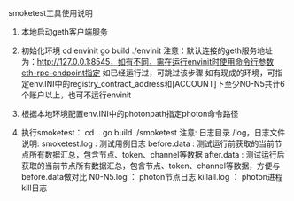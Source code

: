 smoketest工具使用说明
1. 本地启动geth客户端服务
1.  初始化环境
    cd envinit
    go build
    ./envinit
    注意：默认连接的geth服务地址为：http://127.0.0.1:8545，如有不同，需在运行envinit时使用命令行参数eth-rpc-endpoint指定
          如已经运行过，可跳过该步骤
          如有现成的环境，可指定env.INI中的registry_contract_address和[ACCOUNT]下至少N0-N5共计6个账户以上，也可不运行envinit

2. 根据本地环境配置env.INI中的photonpath指定photon命令路径

3. 执行smoketest：
    cd ..
    go build
    ./smoketest
    注意:
        日志目录./log，日志文件说明:
            smoketest.log   :    测试用例日志
            before.data     :    测试运行前获取的当前节点所有数据汇总，包含节点、token、channel等数据
            after.data      :    测试运行后获取的当前节点所有数据汇总，包含节点、token、channel等数据，方便与before.data做对比
            N0-N5.log       ：   photon节点日志
            killall.log     ：   photon进程kill日志
            